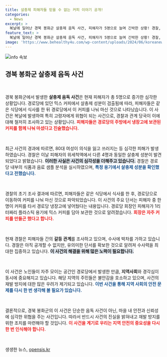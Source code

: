 ```yaml
---
title: 살충제 피해자들 믿을 수 없는 커피 이야기 공개!
categories:
  - News
excerpt: >
  복날에 일어난 경북 봉화군 살충제 음독 사건, 피해자가 5명으로 늘며 긴박한 상황! 경찰, 경로당 냉장고의 커피에서 확인된 살충제 성분의 출처 추적에 나서고 있습니다. 과연 피해자들의 안타까운 사연 뒤에 숨겨진 진실은 무엇일까요? 클릭해서 확인해보세요!
feature_text: >
  복날에 일어난 경북 봉화군 살충제 음독 사건, 피해자가 5명으로 늘며 긴박한 상황! 경찰, 경로당 냉장고의 커피에서 확인된 살충제 성분의 출처 추적에 나서고 있습니다. 과연 피해자들의 안타까운 사연 뒤에 숨겨진 진실은 무엇일까요? 클릭해서 확인해보세요!
image: 'https://www.behealthy4u.com/wp-content/uploads/2024/06/koreanews.jpg'
---
```


<p><img src="https://www.behealthy4u.com/wp-content/uploads/2024/06/koreanews.jpg" alt="info 속보" /></p>

<h2 data-ke-size="size26">경북 봉화군 살충제 음독 사건</h2>

<p data-ke-size="size16">&nbsp;</p>

<p>경북 봉화군에서 발생한 <b>살충제 음독 사건</b>은 현재 피해자가 총 5명으로 증가한 심각한 상황입니다. 경로당에 있던 믹스 커피에서 살충제 성분이 검출됨에 따라, 피해자들은 같은 식당에서 식사를 한 뒤 경로당에서 이 커피를 나눠 마신 것으로 나타났습니다. 이 사건은 복날에 발생하여 특히 고령자에게 위협이 되는 사건으로, 경찰과 관계 당국이 이에 대해 철저히 조사하고 있는 상황입니다. <b><span style="color: #ee2323;">피해자들은 경로당의 주방에서 냉장고에 보관된 커피를 함께 나눠 마셨다고 진술했습니다.</span></b> </p>

<p data-ke-size="size16">&nbsp;</p>

<p>최근 사건의 경과에 따르면, 80대 여성이 의식을 잃고 쓰러지는 등 심각한 피해가 발생하였습니다. 경찰은 이날 피해자의 위세척액에서 다른 4명과 동일한 살충제 성분이 발견되었다고 밝혔습니다. <b><span style="background-color: #21538527;">이러한 사실은 사건의 심각성을 더해주고 있습니다.</span></b> 경찰은 경로당 내부의 식품과 음료 샘플 분석을 실시하였으며, <b><span style="color: #1a5490;">특정 용기에서 살충제 성분을 확인했다고 전했습니다.</span></b></p>

<p data-ke-size="size16">&nbsp;</p>

<p>경찰의 초기 조사 결과에 따르면, 피해자들은 같은 식당에서 식사를 한 후, 경로당으로 이동하여 커피를 나눠 마신 것으로 파악되었습니다. 이 사건의 주요 단서는 피해자 중 한 명이 커피를 타서 경로당 냉장고에 넣어뒀다는 내용입니다. 경로당 회장인 피해자가 1리터짜리 플라스틱 용기에 믹스 커피를 담아 보관한 것으로 알려졌습니다. <b><span style="color: #ee2323;">회장은 자주 커피를 만들곤 했다고 합니다.</span></b></p>

<p data-ke-size="size16">&nbsp;</p>

<p>현재 경찰은 피해자들 간의 <b>갈등 관계</b>를 조사하고 있으며, 수사에 박차를 가하고 있습니다. 경찰은 아직 공개할 수 없지만, 유의미한 단서를 확보한 것으로 알려져 수사력을 최대한 집중하고 있습니다. <b><span style="background-color: #21538527;">이 사건의 해결을 위해 많은 노력이 필요합니다.</span></b> </p>

<p data-ke-size="size16">&nbsp;</p>

<p>이 사건은 노인들이 자주 모이는 공간인 경로당에서 발생한 만큼, <b>지역사회</b>와 경각심이 동시에 중요해지고 있습니다. 해당 지역의 주민들은 불안감을 호소하고 있으며, 사건의 재발 방지에 대한 많은 우려가 제기되고 있습니다. <b><span style="color: #1a5490;">이번 사건을 통해 지역 사회의 안전 문제를 다시 한 번 생각해 볼 필요가 있습니다.</span></b></p>

<p data-ke-size="size16">&nbsp;</p>

<p>결론적으로, 경북 봉화군의 이 사건은 단순한 음독 사건이 아닌, 마을 내 안전과 신뢰성에 심각한 위협을 주는 사건입니다. 따라서 반드시 사건의 진실을 밝혀내고 재발 방지를 위한 조치를 마련해야 할 것입니다. <b><span style="color: #ee2323;">이 사건을 계기로 우리는 지역 안전의 중요성을 다시 한 번 인식해야 합니다.</span></b></p>

<p data-ke-size="size16">&nbsp;</p>
생생한 뉴스, <a href="https://opensis.kr" rel="dofollow">opensis.kr</a>


